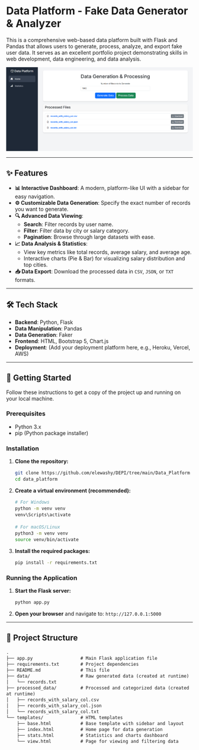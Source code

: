 # Data Platform - Fake Data Generator & Analyzer

This is a comprehensive web-based data platform built with Flask and Pandas that allows users to generate, process, analyze, and export fake user data. It serves as an excellent portfolio project demonstrating skills in web development, data engineering, and data analysis.

![Data Platform Screenshot](assets/img/preview.png)

---

## ✨ Features

- **📊 Interactive Dashboard**: A modern, platform-like UI with a sidebar for easy navigation.
- **⚙️ Customizable Data Generation**: Specify the exact number of records you want to generate.
- **🔍 Advanced Data Viewing**:
    - **Search**: Filter records by user name.
    - **Filter**: Filter data by city or salary category.
    - **Pagination**: Browse through large datasets with ease.
- **📈 Data Analysis & Statistics**:
    - View key metrics like total records, average salary, and average age.
    - Interactive charts (Pie & Bar) for visualizing salary distribution and top cities.
- **📥 Data Export**: Download the processed data in `CSV`, `JSON`, or `TXT` formats.

---

## 🛠️ Tech Stack

- **Backend**: Python, Flask
- **Data Manipulation**: Pandas
- **Data Generation**: Faker
- **Frontend**: HTML, Bootstrap 5, Chart.js
- **Deployment**: (Add your deployment platform here, e.g., Heroku, Vercel, AWS)

---

## 🚀 Getting Started

Follow these instructions to get a copy of the project up and running on your local machine.

### Prerequisites

- Python 3.x
- pip (Python package installer)

### Installation

1.  **Clone the repository:**
    ```bash
    git clone https://github.com/elewashy/DEPI/tree/main/Data_Platform
    cd data_platform
    ```

2.  **Create a virtual environment (recommended):**
    ```bash
    # For Windows
    python -m venv venv
    venv\Scripts\activate

    # For macOS/Linux
    python3 -m venv venv
    source venv/bin/activate
    ```

3.  **Install the required packages:**
    ```bash
    pip install -r requirements.txt
    ```

### Running the Application

1.  **Start the Flask server:**
    ```bash
    python app.py
    ```

2.  **Open your browser** and navigate to:
    `http://127.0.0.1:5000`

---

## 📂 Project Structure

```
.
├── app.py                  # Main Flask application file
├── requirements.txt        # Project dependencies
├── README.md               # This file
├── data/                   # Raw generated data (created at runtime)
│   └── records.txt
├── processed_data/         # Processed and categorized data (created at runtime)
│   ├── records_with_salary_col.csv
│   ├── records_with_salary_col.json
│   └── records_with_salary_col.txt
└── templates/              # HTML templates
    ├── base.html           # Base template with sidebar and layout
    ├── index.html          # Home page for data generation
    ├── stats.html          # Statistics and charts dashboard
    └── view.html           # Page for viewing and filtering data
``` 